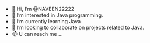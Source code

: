- 👋 Hi, I’m @NAVEEN22222
- 👀 I’m interested in Java programming.
- 🌱 I’m currently learning Java
- 💞️ I’m looking to collaborate on projects related to Java.
- 📫 U can reach me ...

<!---
NAVEEN22222/NAVEEN22222 is a ✨ special ✨ repository because its `README.md` (this file) appears on your GitHub profile.
You can click the Preview link to take a look at your changes.
--->
